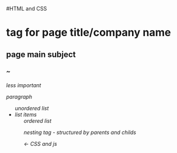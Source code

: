 #HTML and CSS

<h1> tag for page title/company name

<h2> page main subject

<h3> ~ <h6> less important 

<p> paragraph

<ul> unordered list

<li> list items

<ol> ordered list

nesting tag - structured by parents and childs

<head> <- CSS and js

<html>

<!DOCTYPE html>